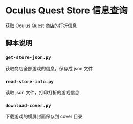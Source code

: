 # Oculus Quest Store 信息查询

获取 Oculus Quest 商店的打折信息

## 脚本说明

### `get-store-json.py`

获取商店全部游戏的信息，保存成 json 文件

### `read-store-info.py`

读取 json 文件，打印打折的游戏信息

### `download-cover.py`

下载游戏的横屏封面保存到 cover 目录
